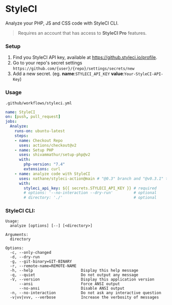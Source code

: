 # StyleCI
Analyze your PHP, JS and CSS code with StyleCI CLI.

> Requires an account that has access to **StyleCI Pro** features.

### Setup

1. Find you StyleCI API key, available at https://github.styleci.io/profile.
2. Go to your repo's secret settings `https://github.com/{user}/{repo}/settings/secrets/new`
3. Add a new secret. (eg. **name**:`STYLECI_API_KEY` **value**:`Your-StyleCI-API-Key`)

### Usage

`.github/workflows/styleci.yml`

```yml
name: StyleCI
on: [push, pull_request]
jobs:
  Analyze:
    runs-on: ubuntu-latest
    steps:
    - name: Checkout Repo
      uses: actions/checkout@v2
    - name: Setup PHP
      uses: shivammathur/setup-php@v2
      with:
        php-version: "7.4"
        extensions: curl
    - name: analyze code with StyleCI
      uses: nathane/styleci-action@main # "@0.3" branch and "@v0.3.1" tag are also available
      with:
        styleci_api_key: ${{ secrets.STYLECI_API_KEY }} # required
        # options: '--no-interaction --dry-run'         # optional
        # directory: './'                               # optional
```

### StyleCI CLI:

```
Usage:
  analyze [options] [--] [<directory>]

Arguments:
  directory

Options:
  -c, --only-changed
  -d, --dry-run
  -g, --git-binary=GIT-BINARY
  -r, --remote-name=REMOTE-NAME
  -h, --help                     Display this help message
  -q, --quiet                    Do not output any message
  -V, --version                  Display this application version
      --ansi                     Force ANSI output
      --no-ansi                  Disable ANSI output
  -n, --no-interaction           Do not ask any interactive question
  -v|vv|vvv, --verbose           Increase the verbosity of messages
```